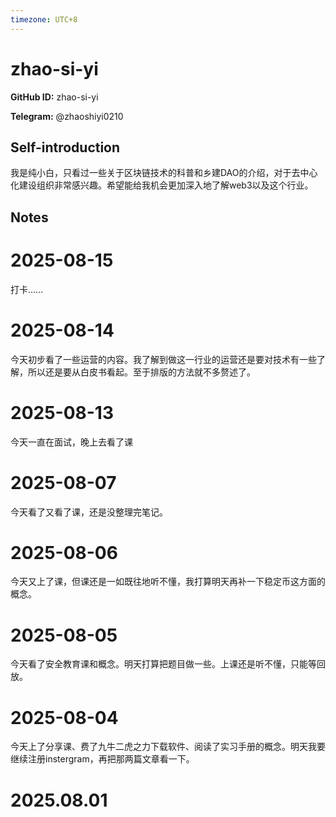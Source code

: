 ```yaml
---
timezone: UTC+8
---
```


# zhao-si-yi

**GitHub ID:** zhao-si-yi

**Telegram:** @zhaoshiyi0210

## Self-introduction

我是纯小白，只看过一些关于区块链技术的科普和乡建DAO的介绍，对于去中心化建设组织非常感兴趣。希望能给我机会更加深入地了解web3以及这个行业。

## Notes

<!-- Content_START -->
# 2025-08-15

打卡……

# 2025-08-14

今天初步看了一些运营的内容。我了解到做这一行业的运营还是要对技术有一些了解，所以还是要从白皮书看起。至于排版的方法就不多赘述了。

# 2025-08-13

今天一直在面试，晚上去看了课

# 2025-08-07

今天看了又看了课，还是没整理完笔记。

# 2025-08-06

今天又上了课，但课还是一如既往地听不懂，我打算明天再补一下稳定币这方面的概念。

# 2025-08-05

今天看了安全教育课和概念。明天打算把题目做一些。上课还是听不懂，只能等回放。

# 2025-08-04

今天上了分享课、费了九牛二虎之力下载软件、阅读了实习手册的概念。明天我要继续注册instergram，再把那两篇文章看一下。


# 2025.08.01


<!-- Content_END -->
